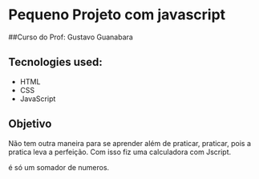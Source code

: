 

# Pequeno Projeto com javascript 

 ##Curso do Prof: Gustavo Guanabara

## Tecnologies used:
* HTML
* CSS
* JavaScript

## Objetivo
Não tem outra maneira para se aprender além de praticar, praticar, pois a pratica leva a perfeição.
Com isso fiz uma calculadora com Jscript.

é só um somador de numeros.
